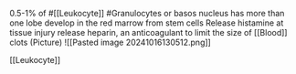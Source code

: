 0.5-1% of #[[Leukocyte]] 
	#Granulocytes or basos
	nucleus has more than one lobe
	develop in the red marrow from stem cells
	Release histamine at tissue injury
	release heparin, an anticoagulant to limit the size of [[Blood]] clots
	(Picture)
		![[Pasted image 20241016130512.png]]


[[Leukocyte]]